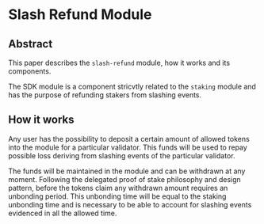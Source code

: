 # Slash Refund Module

## Abstract

This paper describes the `slash-refund` module, how it works and its components.

The SDK module is a component stricvtly related to the `staking` module and has the purpose of refunding stakers from slashing events.

## How it works

Any user has the possibility to deposit a certain amount of allowed tokens into the module for a particular validator. This funds will be used to repay possible loss deriving from slashing events of the particular validator.

The funds will be maintained in the module and can be withdrawn at any moment. Following the delegated proof of stake philosophy and design pattern, before the tokens claim any withdrawn amount requires an unbonding period. This unbonding time will be equal to the staking unbonding time and is necessary to be able to account for slashing events evidenced in all the allowed time.
